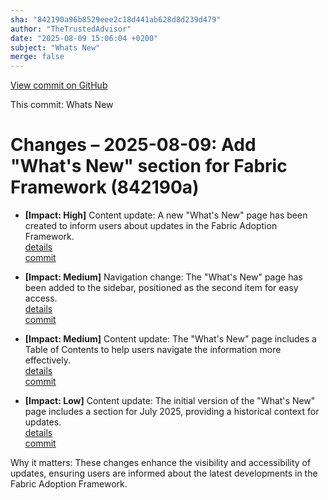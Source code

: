 ```yaml
---
sha: "842190a96b8529eee2c18d441ab628d8d239d479"
author: "TheTrustedAdvisor"
date: "2025-08-09 15:06:04 +0200"
subject: "Whats New"
merge: false
---
```


[View commit on GitHub](https://github.com/TheTrustedAdvisor/FabricAdoptionFramework/commit/842190a96b8529eee2c18d441ab628d8d239d479)

This commit: Whats New

# Changes – 2025-08-09: Add "What's New" section for Fabric Framework (842190a)

- **[Impact: High]** Content update: A new "What's New" page has been created to inform users about updates in the Fabric Adoption Framework.  
   [details](/docs/about/changes/2025-08-09-whats-new)  
   [commit](https://github.com/TheTrustedAdvisor/FabricAdoptionFramework/commit/842190a96b8529eee2c18d441ab628d8d239d479)  

- **[Impact: Medium]** Navigation change: The "What's New" page has been added to the sidebar, positioned as the second item for easy access.  
   [details](/docs/about/changes/2025-08-09-whats-new)  
   [commit](https://github.com/TheTrustedAdvisor/FabricAdoptionFramework/commit/842190a96b8529eee2c18d441ab628d8d239d479)  

- **[Impact: Medium]** Content update: The "What's New" page includes a Table of Contents to help users navigate the information more effectively.  
   [details](/docs/about/changes/2025-08-09-whats-new)  
   [commit](https://github.com/TheTrustedAdvisor/FabricAdoptionFramework/commit/842190a96b8529eee2c18d441ab628d8d239d479)  

- **[Impact: Low]** Content update: The initial version of the "What's New" page includes a section for July 2025, providing a historical context for updates.  
   [details](/docs/about/changes/2025-08-09-whats-new)  
   [commit](https://github.com/TheTrustedAdvisor/FabricAdoptionFramework/commit/842190a96b8529eee2c18d441ab628d8d239d479)  

Why it matters: These changes enhance the visibility and accessibility of updates, ensuring users are informed about the latest developments in the Fabric Adoption Framework.
